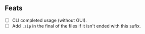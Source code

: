 ## Feats
- [ ] CLI completed usage (without GUI).
- [ ] Add ``.zip`` in the final of the files if it isn't ended with this sufix.
